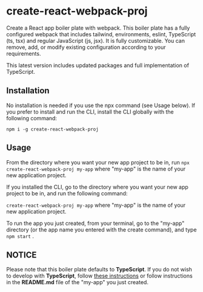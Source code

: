 # create-react-webpack-proj
Create a React app boiler plate with webpack. This boiler plate has a fully configured webpack that includes tailwind, environments, eslint, TypeScript (ts, tsx) and regular JavaScript (js, jsx). It is fully customizable. You can remove, add, or modify existing configuration according to your requirements.

This latest version includes updated packages and full implementation of TypeScript.


## Installation
No installation is needed if you use the npx command (see Usage below). If you prefer to install and run the CLI, install the CLI globally with the following command:

`npm i -g create-react-webpack-proj`

## Usage
From the directory where you want your new app project to be in, run `npx create-react-webpack-proj my-app` where "my-app" is the name of your new application project.

If you installed the CLI, go to the directory where you want your new app project to be in, and run the following command:

`create-react-webpack-proj my-app` where "my-app" is the name of your new application project.

To run the app you just created, from your terminal, go to the "my-app" directory (or the app name you entered with the create command), and type `npm start` .

## NOTICE

Please note that this boiler plate defaults to **TypeScript**. If you do not wish to develop with **TypeScript**, follow [these instructions](https://github.com/markjovis/react-webpack-template#readme) or follow instructions in the **README.md** file of the "my-app" you just created.

